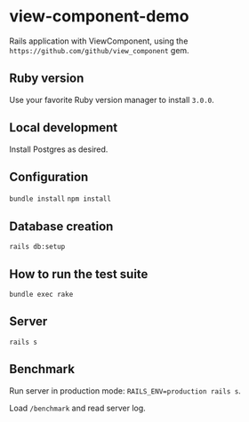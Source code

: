 # view-component-demo

Rails application with ViewComponent, using the `https://github.com/github/view_component` gem.

## Ruby version

Use your favorite Ruby version manager to install `3.0.0`.

## Local development

Install Postgres as desired.

## Configuration

`bundle install`
`npm install`

## Database creation

`rails db:setup`

## How to run the test suite

`bundle exec rake`

## Server

`rails s`

## Benchmark

Run server in production mode: `RAILS_ENV=production rails s`.

Load `/benchmark` and read server log.
